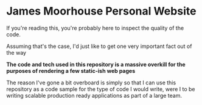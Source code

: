 # James Moorhouse Personal Website
If you're reading this, you're probably here to inspect the quality of the code.

Assuming that's the case, I'd just like to get one very important fact out of the way

**The code and tech used in this repository is a massive overkill for the 
purposes of rendering  a few static-ish web pages**
 
 The reason I've gone a bit overboard is simply so that I can use this repository 
 as a code sample for the type of code I would write, were I to be writing 
 scalable production ready applications as part of a large team.
 